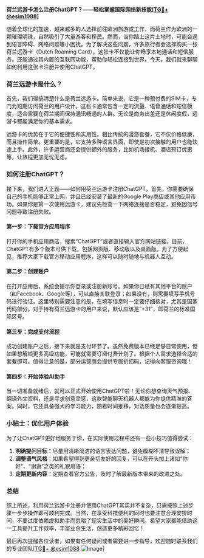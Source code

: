 **荷兰远游卡怎么注册ChatGPT？——轻松掌握国际网络新技能[[TG💪+ @esim1088](https://t.me/s/esim1088)]**

随着全球化的加速，越来越多的人选择前往欧洲旅游或工作，而荷兰作为欧洲的一颗璀璨明珠，自然吸引了大量游客和移民。然而，当你踏上这片土地时，可能会遇到语言障碍、网络问题等小困扰。为了解决这些问题，许多旅行者会选择购买一张荷兰远游卡（Dutch Roaming Card）。这张卡不仅能让你畅享本地通话和短信服务，还能通过其内置的互联网功能，帮助你轻松连接到世界。今天，我们就来聊聊如何利用这张卡注册并使用ChatGPT。

### 荷兰远游卡是什么？

首先，我们得搞清楚什么是荷兰远游卡。简单来说，它是一种预付费的SIM卡，专门为短期访问荷兰的用户设计。这张卡通常包含一定的流量、语音通话和短信额度，适合需要在荷兰期间保持通讯畅通的人群。无论是商务出差还是休闲度假，远游卡都能满足你的基本需求。

远游卡的优势在于它的便捷性和实用性。相比传统的漫游套餐，它不仅价格低廉，而且操作简单。更重要的是，它支持多种语言界面，即使是初次接触的用户也能快速上手。此外，许多运营商还会提供额外的服务，比如机场接机、酒店预订优惠等，让旅程更加无忧无虑。

### 如何注册ChatGPT？

接下来，我们进入正题——如何用荷兰远游卡注册ChatGPT。首先，你需要确保自己的手机能够正常上网，并且已经安装了最新的Google Play商店或其他应用市场。如果你是第一次使用远游卡，建议先检查一下网络连接是否稳定，避免因信号问题导致注册失败。

#### 第一步：下载官方应用程序

打开你的手机应用商店，搜索“ChatGPT”或者直接输入官方网站链接。目前，ChatGPT有多个版本可供下载，包括网页版、移动版以及桌面版。为了方便起见，推荐大家下载官方移动应用程序，这样可以随时随地与机器人互动。

#### 第二步：创建账户

在打开应用后，系统会提示你登录或注册新账号。如果你已经有其他平台的账户（如Facebook、Google等），可以直接关联登录；如果没有，则需要填写手机号码进行验证。这里特别需要注意的是，在填写信息时一定要仔细核对，尤其是国家代码部分。对于持有荷兰远游卡的用户来说，默认应该是“+31”，即荷兰的标准国际区号。

#### 第三步：完成支付流程

成功创建账户之后，接下来就是支付环节了。虽然免费版本已经足够日常使用，但如果想解锁更多高级功能，可能就需要订阅付费计划了。根据个人需求选择合适的套餐即可。值得注意的是，部分运营商会提供专属折扣码，记得向客服咨询哦！

#### 第四步：开始体验AI助手

当一切准备就绪后，就可以正式开始使用ChatGPT啦！无论你想查询天气预报、翻译外文资料，还是寻求创意灵感，这款智能聊天机器人都能为你提供精准的答案。同时，它还具备强大的学习能力，随着时间推移，对话质量也会逐渐提高。

### 小贴士：优化用户体验

为了让ChatGPT更好地服务于你，在实际使用过程中还有一些小技巧值得尝试：

1. **明确提问目标**：尽量用清晰简洁的语言表达问题，避免模糊不清导致误解；
2. **调整语气风格**：如果希望得到更亲切友好的回复，可以在开头加上诸如“你好”、“谢谢”之类的礼貌用语；
3. **定期更新内容**：定期查看官方公告，及时了解最新版本带来的改进之处。

### 总结

综上所述，利用荷兰远游卡注册并使用ChatGPT其实并不复杂，只需按照上述步骤一步步操作即可顺利完成。当然，在享受科技便利的同时也要注意合理安排时间，不要过度依赖虚拟助手而忽略了现实生活中的美好瞬间。希望大家都能借助这一工具提升工作效率，丰富业余生活，创造更多精彩回忆！

最后再次提醒各位读者，如果有任何疑问或者需要进一步指导，欢迎随时联系我们的专业团队[[TG💪+ @esim1088](https://t.me/s/esim1088) ![Image](https://i.postimg.cc/4NQfJmqS/Snipaste-2025-05-13-00-14-12.png)]